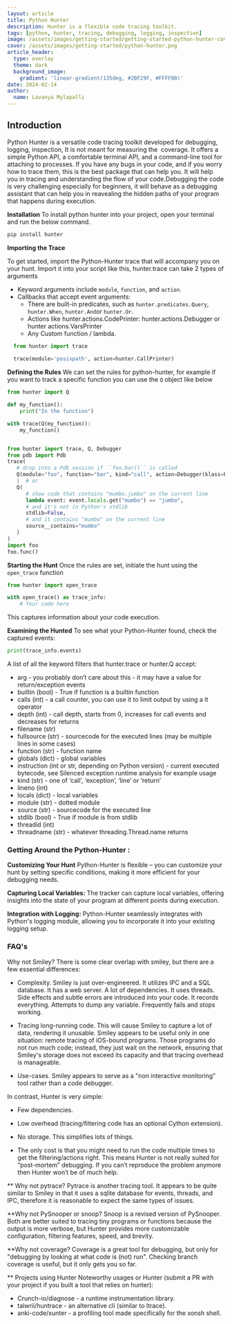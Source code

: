 ```yaml
---
layout: article
title: Python Hunter
description: Hunter is a flexible code tracing toolkit.
tags: [python, hunter, tracing, debugging, logging, inspection]
image: /assets/images/getting-started/getting-started-python-hunter-cover.png
cover: /assets/images/getting-started/python-hunter.png
article_header:
  type: overlay
  theme: dark
  background_image:
    gradient: 'linear-gradient(135deg, #2BF29F, #FFFF00)'
date: 2024-02-14
author:
  name: Lavanya Mylapalli
---
```


## Introduction
Python Hunter is a versatile code tracing toolkit developed for debugging, logging, inspection, It is not meant for measuring the  coverage. It offers a simple Python API, a comfortable terminal API, and a command-line tool for attaching to processes. If you have any bugs in your code, and if you worry how to trace them, this is the best package that can help you. It will help you in tracing and understanding the flow of your code.Debugging the code is very challenging especially for beginners, it will behave as a debugging assistant that can help you in reavealing the hidden paths of your program that happens during execution.

 **Installation**
To install python hunter into your project, open your terminal and run the below command.

   ```python
   pip install hunter
   ```

**Importing the Trace**

To get started, import the Python-Hunter trace that will accompany you on your hunt. Import it into your script like this, hunter.trace can take 2 types of arguments
- Keyword arguments include `module`, `function`, and `action`.
- Callbacks that accept event arguments:
   - There are built-in predicates, such as `hunter.predicates.Query`, `hunter.When`, `hunter.And`or `hunter.Or`.
   - Actions like hunter.actions.CodePrinter: hunter.actions.Debugger or hunter actions.VarsPrinter
   - Any Custom function / lambda.

 ```python
   from hunter import trace
   
   trace(module='posixpath', action=hunter.CallPrinter)
   ```

**Defining the Rules**
We can set the rules for python-hunter, for example if you want to track a specific function you can use the `Q` object like below

   ```python
   from hunter import Q

   def my_function():
       print("In the function")

   with trace(Q(my_function)):
       my_function()
   ```
   ```python

   from hunter import trace, Q, Debugger
   from pdb import Pdb
   trace(
      # drop into a Pdb session if ``foo.bar()`` is called
      Q(module="foo", function="bar", kind="call", action=Debugger(klass=Pdb))
      |  # or
      Q(
         # show code that contains "mumbo.jumbo" on the current line
         lambda event: event.locals.get("mumbo") == "jumbo",
         # and it's not in Python's stdlib
         stdlib=False,
         # and it contains "mumbo" on the current line
         source__contains="mumbo"
      )
   )
   import foo
   foo.func()
   ```
**Starting the Hunt**
Once the rules are set, initiate the hunt using the `open_trace` function

   ```python
   from hunter import open_trace

   with open_trace() as trace_info:
       # Your code here
   ```

This captures information about your code execution.

**Examining the Hunted**
   To see what your Python-Hunter found, check the captured events:

   ```python
   print(trace_info.events)
   ```
A list of all the keyword filters that hunter.trace or hunter.Q accept:

- arg - you probably don’t care about this - it may have a value for return/exception events
- builtin (bool) - True if function is a builtin function
- calls (int) - a call counter, you can use it to limit output by using a lt operator
- depth (int) - call depth, starts from 0, increases for call events and decreases for returns
- filename (str)
- fullsource (str) - sourcecode for the executed lines (may be multiple lines in some cases)
- function (str) - function name
- globals (dict) - global variables
- instruction (int or str, depending on Python version) - current executed bytecode, see Silenced exception runtime analysis for example usage
- kind (str) - one of ‘call’, ‘exception’, ‘line’ or ‘return’
- lineno (int)
- locals (dict) - local variables
- module (str) - dotted module
- source (str) - sourcecode for the executed line
- stdlib (bool) - True if module is from stdlib
- threadid (int)
- threadname (str) - whatever threading.Thread.name returns

### Getting Around the Python-Hunter :

**Customizing Your Hunt**
   Python-Hunter is flexible – you can customize your hunt by setting specific conditions, making it more efficient for your debugging needs.

**Capturing Local Variables:**
   The tracker can capture local variables, offering insights into the state of your program at different points during execution.

**Integration with Logging:**
   Python-Hunter seamlessly integrates with Python's logging module, allowing you to incorporate it into your existing logging setup.

### FAQ's

Why not Smiley?
There is some clear overlap with smiley, but there are a few essential differences:

- Complexity. Smiley is just over-engineered. It utilizes IPC and a SQL database.
It has a web server. A lot of dependencies. It uses threads. Side effects and subtle errors are introduced into your code. It records everything. Attempts to dump any variable. Frequently fails and stops working.

- Tracing long-running code. This will cause Smiley to capture a lot of data, rendering it unusable. Smiley appears to be useful only in one situation: remote tracing of iOS-bound programs. Those programs do not run much code; instead, they just wait on the network, ensuring that Smiley's storage does not exceed its capacity and that tracing overhead is manageable.

- Use-cases. Smiley appears to serve as a "non interactive monitoring" tool rather than a code debugger.

In contrast, Hunter is very simple:

- Few dependencies.

- Low overhead (tracing/filtering code has an optional Cython extension).

- No storage. This simplifies lots of things.

- The only cost is that you might need to run the code multiple times to get the filtering/actions right. This means Hunter is not really suited for “post-mortem” debugging. If you can’t reproduce the problem anymore then Hunter won’t be of much help.

** Why not pytrace?
Pytrace is another tracing tool. It appears to be quite similar to Smiley in that it uses a sqlite database for events, threads, and IPC, therefore it is reasonable to expect the same types of issues.

**Why not PySnooper or snoop?
Snoop is a revised version of PySnooper. Both are better suited to tracing tiny programs or functions because the output is more verbose, but Hunter provides more customizable configuration, filtering features, speed, and brevity.

**Why not coverage?
Coverage is a great tool for debugging, but only for "debugging by looking at what code is (not) run". Checking branch coverage is useful, but it only gets you so far.

** Projects using Hunter
Noteworthy usages or Hunter (submit a PR with your project if you built a tool that relies on hunter):

- Crunch-io/diagnose - a runtime instrumentation library.
- talwrii/huntrace - an alternative cli (similar to ltrace).
- anki-code/xunter - a profiling tool made specifically for the xonsh shell.